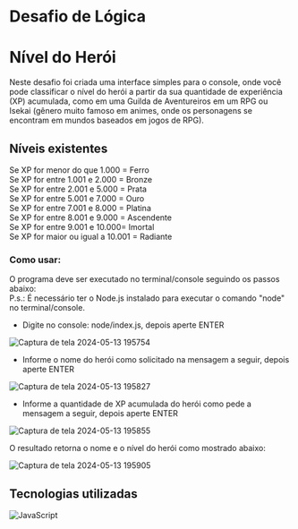 ﻿# Desafio de Lógica
# Nível do Herói

Neste desafio foi criada uma interface simples para o console, onde você pode classificar o nível do herói a partir da sua quantidade de experiência (XP) acumulada, como em uma Guilda de Aventureiros em um RPG ou Isekai (gênero muito famoso em animes, onde os personagens se encontram em mundos baseados em jogos de RPG).

## Níveis existentes

Se XP for menor do que 1.000 = Ferro\
Se XP for entre 1.001 e 2.000 = Bronze\
Se XP for entre 2.001 e 5.000 = Prata\
Se XP for entre 5.001 e 7.000 = Ouro\
Se XP for entre 7.001 e 8.000 = Platina\
Se XP for entre 8.001 e 9.000 = Ascendente\
Se XP for entre 9.001 e 10.000= Imortal\
Se XP for maior ou igual a 10.001 = Radiante

### Como usar:
O programa deve ser executado no terminal/console seguindo os passos abaixo:\
P.s.: É necessário ter o Node.js instalado para executar o comando "node" no terminal/console.

- Digite no console: node/index.js, depois aperte ENTER

![Captura de tela 2024-05-13 195754](https://github.com/paulohrsodre/desafio-logica/assets/31263324/f6acec45-0796-4ca9-8043-3570aa132e19)

- Informe o nome do herói como solicitado na mensagem a seguir, depois aperte ENTER
  
![Captura de tela 2024-05-13 195827](https://github.com/paulohrsodre/desafio-logica/assets/31263324/3ad38dd3-529a-4418-9324-c18c036c6b48)

- Informe a quantidade de XP acumulada do herói como pede a mensagem a seguir, depois aperte ENTER
  
![Captura de tela 2024-05-13 195855](https://github.com/paulohrsodre/desafio-logica/assets/31263324/c640e15b-6926-4909-b7ef-794e837de4b5)

O resultado retorna o nome e o nível do herói como mostrado abaixo: 

![Captura de tela 2024-05-13 195905](https://github.com/paulohrsodre/desafio-logica/assets/31263324/e1556848-9bd5-4ceb-b957-801b2414ced7)

## Tecnologias utilizadas
![JavaScript](https://a11ybadges.com/badge?logo=javascript)
